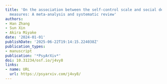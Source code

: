 ```yaml
---
title: 'On the association between the self-control scale and social desirability
  measures: A meta-analysis and systematic review'
authors:
- Han Zhang
- Sun Xin
- Akira Miyake
date: '2024-01-01'
publishDate: '2025-06-22T19:14:15.224038Z'
publication_types:
- manuscript
publication: '*PsyArXiv*'
doi: 10.31234/osf.io/j4vy8
links:
- name: URL
  url: https://psyarxiv.com/j4vy8/
---
```


